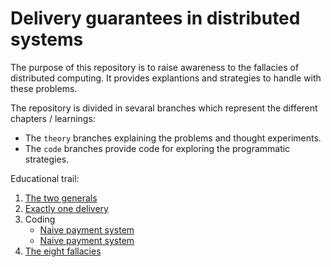 # Delivery guarantees in distributed systems

The purpose of this repository is to raise awareness to the fallacies of distributed computing. It provides explantions and strategies to handle with these problems.

The repository is divided in sevaral branches which represent the different chapters / learnings:
- The `theory` branches explaining the problems and thought experiments. 
- The `code` branches provide code for exploring the programmatic strategies.

Educational trail:
1. [The two generals](https://github.com/in-der-kothe/exactly-once-semantics/tree/theory/two-generals)
2. [Exactly one delivery](https://github.com/in-der-kothe/exactly-once-semantics/tree/theory/exactly-once-delivery)
3. Coding
    - [Naive payment system](https://github.com/in-der-kothe/exactly-once-semantics/tree/code/naive-payment-system)
    - [Naive payment system](https://github.com/in-der-kothe/exactly-once-semantics/tree/code/payment-system-with-retry)
4. [The eight fallacies](https://github.com/in-der-kothe/exactly-once-semantics/tree/theory/fallacies)
